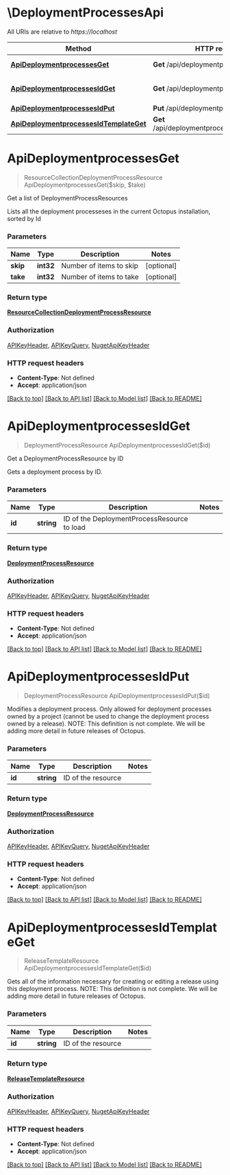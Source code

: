 # \DeploymentProcessesApi

All URIs are relative to *https://localhost*

Method | HTTP request | Description
------------- | ------------- | -------------
[**ApiDeploymentprocessesGet**](DeploymentProcessesApi.md#ApiDeploymentprocessesGet) | **Get** /api/deploymentprocesses | Get a list of DeploymentProcessResources
[**ApiDeploymentprocessesIdGet**](DeploymentProcessesApi.md#ApiDeploymentprocessesIdGet) | **Get** /api/deploymentprocesses/{id} | Get a DeploymentProcessResource by ID
[**ApiDeploymentprocessesIdPut**](DeploymentProcessesApi.md#ApiDeploymentprocessesIdPut) | **Put** /api/deploymentprocesses/{id} | 
[**ApiDeploymentprocessesIdTemplateGet**](DeploymentProcessesApi.md#ApiDeploymentprocessesIdTemplateGet) | **Get** /api/deploymentprocesses/{id}/template | 


# **ApiDeploymentprocessesGet**
> ResourceCollectionDeploymentProcessResource ApiDeploymentprocessesGet($skip, $take)

Get a list of DeploymentProcessResources

Lists all the deployment processeses in the current Octopus installation, sorted by Id


### Parameters

Name | Type | Description  | Notes
------------- | ------------- | ------------- | -------------
 **skip** | **int32**| Number of items to skip | [optional] 
 **take** | **int32**| Number of items to take | [optional] 

### Return type

[**ResourceCollectionDeploymentProcessResource**](ResourceCollection[DeploymentProcessResource].md)

### Authorization

[APIKeyHeader](../README.md#APIKeyHeader), [APIKeyQuery](../README.md#APIKeyQuery), [NugetApiKeyHeader](../README.md#NugetApiKeyHeader)

### HTTP request headers

 - **Content-Type**: Not defined
 - **Accept**: application/json

[[Back to top]](#) [[Back to API list]](../README.md#documentation-for-api-endpoints) [[Back to Model list]](../README.md#documentation-for-models) [[Back to README]](../README.md)

# **ApiDeploymentprocessesIdGet**
> DeploymentProcessResource ApiDeploymentprocessesIdGet($id)

Get a DeploymentProcessResource by ID

Gets a deployment process by ID.


### Parameters

Name | Type | Description  | Notes
------------- | ------------- | ------------- | -------------
 **id** | **string**| ID of the DeploymentProcessResource to load | 

### Return type

[**DeploymentProcessResource**](DeploymentProcessResource.md)

### Authorization

[APIKeyHeader](../README.md#APIKeyHeader), [APIKeyQuery](../README.md#APIKeyQuery), [NugetApiKeyHeader](../README.md#NugetApiKeyHeader)

### HTTP request headers

 - **Content-Type**: Not defined
 - **Accept**: application/json

[[Back to top]](#) [[Back to API list]](../README.md#documentation-for-api-endpoints) [[Back to Model list]](../README.md#documentation-for-models) [[Back to README]](../README.md)

# **ApiDeploymentprocessesIdPut**
> DeploymentProcessResource ApiDeploymentprocessesIdPut($id)



Modifies a deployment process. Only allowed for deployment processes owned by a project (cannot be used to change the deployment process owned by a release).  NOTE: This definition is not complete. We will be adding more detail in future releases of Octopus.


### Parameters

Name | Type | Description  | Notes
------------- | ------------- | ------------- | -------------
 **id** | **string**| ID of the resource | 

### Return type

[**DeploymentProcessResource**](DeploymentProcessResource.md)

### Authorization

[APIKeyHeader](../README.md#APIKeyHeader), [APIKeyQuery](../README.md#APIKeyQuery), [NugetApiKeyHeader](../README.md#NugetApiKeyHeader)

### HTTP request headers

 - **Content-Type**: Not defined
 - **Accept**: application/json

[[Back to top]](#) [[Back to API list]](../README.md#documentation-for-api-endpoints) [[Back to Model list]](../README.md#documentation-for-models) [[Back to README]](../README.md)

# **ApiDeploymentprocessesIdTemplateGet**
> ReleaseTemplateResource ApiDeploymentprocessesIdTemplateGet($id)



Gets all of the information necessary for creating or editing a release using this deployment process.  NOTE: This definition is not complete. We will be adding more detail in future releases of Octopus.


### Parameters

Name | Type | Description  | Notes
------------- | ------------- | ------------- | -------------
 **id** | **string**| ID of the resource | 

### Return type

[**ReleaseTemplateResource**](ReleaseTemplateResource.md)

### Authorization

[APIKeyHeader](../README.md#APIKeyHeader), [APIKeyQuery](../README.md#APIKeyQuery), [NugetApiKeyHeader](../README.md#NugetApiKeyHeader)

### HTTP request headers

 - **Content-Type**: Not defined
 - **Accept**: application/json

[[Back to top]](#) [[Back to API list]](../README.md#documentation-for-api-endpoints) [[Back to Model list]](../README.md#documentation-for-models) [[Back to README]](../README.md)

